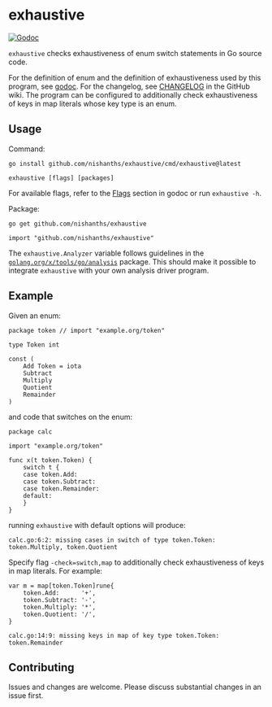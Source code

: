 # exhaustive

[![Godoc][godoc-svg]][godoc]

`exhaustive` checks exhaustiveness of enum switch statements in Go source code.

For the definition of enum and the definition of exhaustiveness used by this
program, see [godoc][godoc-doc]. For the changelog, see [CHANGELOG][changelog]
in the GitHub wiki. The program can be configured to additionally check
exhaustiveness of keys in map literals whose key type is an enum.

## Usage

Command:

```
go install github.com/nishanths/exhaustive/cmd/exhaustive@latest

exhaustive [flags] [packages]
```

For available flags, refer to the [Flags][godoc-flags] section in godoc or run
`exhaustive -h`.

Package:

```
go get github.com/nishanths/exhaustive

import "github.com/nishanths/exhaustive"
```

The `exhaustive.Analyzer` variable follows guidelines in the
[`golang.org/x/tools/go/analysis`][xanalysis] package. This should make it
possible to integrate `exhaustive` with your own analysis driver program.

## Example

Given an enum:

```
package token // import "example.org/token"

type Token int

const (
	Add Token = iota
	Subtract
	Multiply
	Quotient
	Remainder
)
```

and code that switches on the enum:

```
package calc

import "example.org/token"

func x(t token.Token) {
	switch t {
	case token.Add:
	case token.Subtract:
	case token.Remainder:
	default:
	}
}
```

running `exhaustive` with default options will produce:

```
calc.go:6:2: missing cases in switch of type token.Token: token.Multiply, token.Quotient
```

Specify flag `-check=switch,map` to additionally check exhaustiveness of keys
in map literals. For example:

```
var m = map[token.Token]rune{
	token.Add:      '+',
	token.Subtract: '-',
	token.Multiply: '*',
	token.Quotient: '/',
}
```

```
calc.go:14:9: missing keys in map of key type token.Token: token.Remainder
```

## Contributing

Issues and changes are welcome. Please discuss substantial changes in an issue
first.

[godoc]: https://pkg.go.dev/github.com/nishanths/exhaustive
[godoc-svg]: https://pkg.go.dev/badge/github.com/nishanths/exhaustive.svg
[godoc-doc]: https://pkg.go.dev/github.com/nishanths/exhaustive#section-documentation
[godoc-flags]: https://pkg.go.dev/github.com/nishanths/exhaustive#hdr-Flags
[xanalysis]: https://pkg.go.dev/golang.org/x/tools/go/analysis
[changelog]: https://github.com/nishanths/exhaustive/wiki/CHANGELOG
